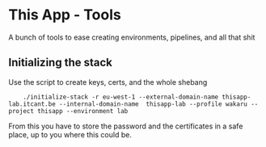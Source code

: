# This App - Tools

A bunch of tools to ease creating environments, pipelines, and all that shit

## Initializing the stack

Use the script to create keys, certs, and the whole shebang

        ./initialize-stack -r eu-west-1 --external-domain-name thisapp-lab.itcant.be --internal-domain-name  thisapp-lab --profile wakaru --project thisapp --environment lab

From this you have to store the password and the certificates in a safe place,
up to you where this could be.

